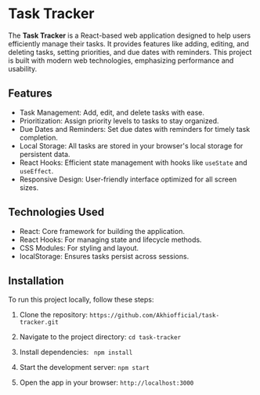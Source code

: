 # Task Tracker

The **Task Tracker** is a React-based web application designed to help users efficiently manage their tasks. It provides features like adding, editing, and deleting tasks, setting priorities, and due dates with reminders. This project is built with modern web technologies, emphasizing performance and usability.

## Features

- Task Management: Add, edit, and delete tasks with ease.
- Prioritization: Assign priority levels to tasks to stay organized.
- Due Dates and Reminders: Set due dates with reminders for timely task completion.
- Local Storage: All tasks are stored in your browser's local storage for persistent data.
- React Hooks: Efficient state management with hooks like `useState` and `useEffect`.
- Responsive Design: User-friendly interface optimized for all screen sizes.

## Technologies Used

- React: Core framework for building the application.
- React Hooks: For managing state and lifecycle methods.
- CSS Modules: For styling and layout.
- localStorage: Ensures tasks persist across sessions.

## Installation

To run this project locally, follow these steps:

1. Clone the repository:
``https://github.com/Akhiofficial/task-tracker.git ``

2. Navigate to the project directory:
`` cd task-tracker ``

3. Install dependencies:
`` npm install``

4. Start the development server:
`` npm start ``

5. Open the app in your browser:
`` http://localhost:3000 ``

